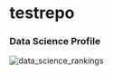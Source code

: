# testrepo

### Data Science Profile 

![data_science_rankings](https://user-images.githubusercontent.com/9789509/45558366-bf65b700-b80d-11e8-936f-03fefa6da9da.png)
